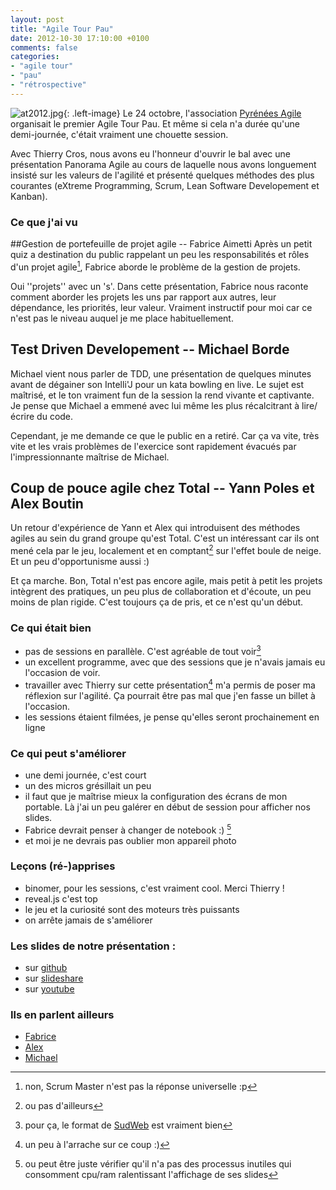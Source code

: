 ```yaml
---
layout: post
title: "Agile Tour Pau"
date: 2012-10-30 17:10:00 +0100
comments: false
categories: 
- "agile tour"
- "pau"
- "rétrospective"
---
```

![at2012.jpg](https://blog-img.crafting-labs.fr/logo/.at2012_s.jpg){: .left-image}
Le 24 octobre, l'association [Pyrénées Agile](http://www.pyrenees-agile.org/) organisait le premier Agile Tour Pau.
Et même si cela n'a durée qu'une demi-journée, c'était vraiment une chouette session.


Avec Thierry Cros, nous avons eu l'honneur d'ouvrir le bal avec une présentation Panorama Agile au cours de laquelle nous avons longuement insisté sur les valeurs de l'agilité et présenté quelques méthodes des plus courantes (eXtreme Programming, Scrum, Lean Software Developement et Kanban).

### Ce que j'ai vu
##Gestion de portefeuille de projet agile -- Fabrice Aimetti
Après un petit quiz a destination du public rappelant un peu les responsabilités et rôles d'un projet agile[^1], Fabrice aborde le problème de la gestion de projets.

Oui ''projets'' avec un 's'. Dans cette présentation, Fabrice nous raconte comment aborder les projets les uns par rapport aux autres, leur dépendance, les priorités, leur valeur.
Vraiment instructif pour moi car ce n'est pas le niveau auquel je me place habituellement.

## Test Driven Developement -- Michael Borde
Michael vient nous parler de TDD, une présentation de quelques minutes avant de dégainer son Intelli'J pour un kata bowling en live.
Le sujet est maîtrisé, et le ton vraiment fun de la session la rend vivante et captivante. Je pense que Michael a emmené avec lui même les plus récalcitrant à lire/écrire du code.

Cependant, je me demande ce que le public en a retiré. 
Car ça va vite, très vite et les vrais problèmes de l'exercice sont rapidement évacués par l'impressionnante maîtrise de Michael.


## Coup de pouce agile chez Total -- Yann Poles et Alex Boutin
Un retour d'expérience de Yann et Alex qui introduisent des méthodes agiles au sein du grand groupe qu'est Total.
C'est un intéressant car ils ont mené cela par le jeu, localement et en comptant[^2] sur l'effet boule de neige. Et un peu d'opportunisme aussi :)

Et ça marche. Bon, Total n'est pas encore agile, mais petit à petit les projets intègrent des pratiques, un peu plus de collaboration et d'écoute, un peu moins de plan rigide. 
C'est toujours ça de pris, et ce n'est qu'un début.




### Ce qui était bien
* pas de sessions en parallèle. C'est agréable de tout voir[^3]
* un excellent programme, avec que des sessions que je n'avais jamais eu l'occasion de voir.
* travailler avec Thierry sur cette présentation[^4] m'a permis de poser ma réflexion sur l'agilité. Ça pourrait être pas mal que j'en fasse un billet à l'occasion.
* les sessions étaient filmées, je pense qu'elles seront prochainement en ligne

### Ce qui peut s'améliorer
* une demi journée, c'est court
* un des micros grésillait un peu
* il faut que je maîtrise mieux la configuration des écrans de mon portable. Là j'ai un peu galérer en début de session pour afficher nos slides.
* Fabrice devrait penser à changer de notebook :) [^5]
* et moi je ne devrais pas oublier mon appareil photo

### Leçons (ré-)apprises
* binomer, pour les sessions, c'est vraiment cool. Merci Thierry !
* reveal.js c'est top
* le jeu et la curiosité sont des moteurs très puissants
* on arrête jamais de s'améliorer

### Les slides de notre présentation :
* sur [github](https://github.com/avernois/panorama-agile)
* sur [slideshare](http://fr.slideshare.net/AntoineVernois/panorama-agile-14969959)
* sur [youtube](http://www.youtube.com/watch?v=KXeFfedg5w8)


### Ils en parlent ailleurs
* [Fabrice](http://agilarium.blogspot.fr/2012/10/retrospective-agile-tour-pau.html)
* [Alex](http://www.agilex.fr/2012/10/agile-tour-clermont-et-pau/)
* [Michael](http://www.arpinum.fr/2012/10/30/un-1er-agile-tour-pau/)


[^1]: non, Scrum Master n'est pas la réponse universelle :p
[^2]: ou pas d'ailleurs
[^3]: pour ça, le format de [SudWeb](http://www.sudweb.fr) est vraiment bien
[^4]: un peu à l'arrache sur ce coup :)
[^5]: ou peut être juste vérifier qu'il n'a pas des processus inutiles qui consomment cpu/ram ralentissant l'affichage de ses slides
